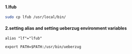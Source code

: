 #### 1.lfub
```sh
sudo cp lfub /usr/local/bin/
```
#### 2.setting alias and setting ueberzug environment variables
```zshrc
alias "lf"="lfub"

export PATH=$PATH:/usr/bin/ueberzug
```

